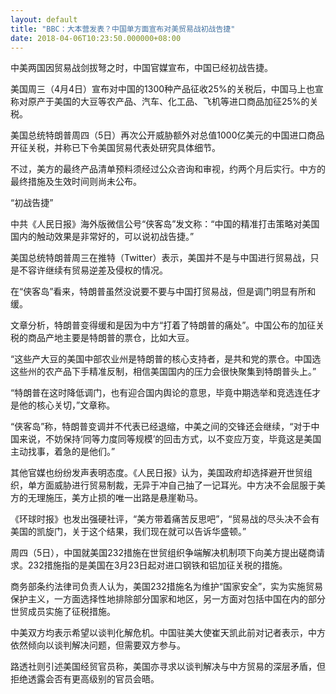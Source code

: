 ```yaml
---
layout: default
title: "BBC：大本营发表？中国单方面宣布对美贸易战初战告捷"
date: 2018-04-06T10:23:50.000000+08:00
---
```


中美两国因贸易战剑拔弩之时，中国官媒宣布，中国已经初战告捷。

美国周三（4月4日）宣布对中国的1300种产品征收25%的关税后，中国马上也宣称对原产于美国的大豆等农产品、汽车、化工品、飞机等进口商品加征25%的关税。

美国总统特朗普周四（5日）再次公开威胁额外对总值1000亿美元的中国进口商品开征关税，并称已下令美国贸易代表处研究具体细节。

不过，美方的最终产品清单预料须经过公众咨询和审视，约两个月后实行。中方的最终措施及生效时间则尚未公布。

“初战告捷”

中共《人民日报》海外版微信公号“侠客岛”发文称：“中国的精准打击策略对美国国内的触动效果是非常好的，可以说初战告捷。”

美国总统特朗普周三在推特（Twitter）表示，美国并不是与中国进行贸易战，只是不容许继续有贸易逆差及侵权的情况。

在“侠客岛”看来，特朗普虽然没说要不要与中国打贸易战，但是调门明显有所和缓。

文章分析，特朗普变得缓和是因为中方“打着了特朗普的痛处”。中国公布的加征关税的商品产地主要是特朗普的票仓，比如大豆。

“这些产大豆的美国中部农业州是特朗普的核心支持者，是共和党的票仓。中国选这些州的农产品下手精准反制，相信美国国内的压力会很快聚集到特朗普头上。”

“特朗普在这时降低调门，也有迎合国内舆论的意思，毕竟中期选举和竞选连任才是他的核心关切，”文章称。

“侠客岛”称，特朗普变调并不代表已经退缩，中美之间的交锋还会继续，“对于中国来说，不妨保持‘同等力度同等规模’的回击方式，以不变应万变，毕竟这是美国主动找事，着急的是他们。”

其他官媒也纷纷发声表明态度。《人民日报》认为，美国政府却选择避开世贸组织，单方面威胁进行贸易制裁，无异于冲自己抽了一记耳光。中方决不会屈服于美方的无理施压，美方止损的唯一出路是悬崖勒马。

《环球时报》也发出强硬社评，“美方带着痛苦反思吧”，“贸易战的尽头决不会有美国的凯旋门，关于这个结果，我们现在就可以告诉华盛顿。”

周四（5日），中国就美国232措施在世贸组织争端解决机制项下向美方提出磋商请求。232措施指的是美国在3月23日起对进口钢铁和铝加征关税的措施。

商务部条约法律司负责人认为，美国232措施名为维护“国家安全”，实为实施贸易保护主义，一方面选择性地排除部分国家和地区，另一方面对包括中国在内的部分世贸成员实施了征税措施。

中美双方均表示希望以谈判化解危机。中国驻美大使崔天凯此前对记者表示，中方依然倾向以谈判解决问题，但需要双方参与。

路透社则引述美国经贸官员称，美国亦寻求以谈判解决与中方贸易的深层矛盾，但拒绝透露会否有更高级别的官员会晤。

